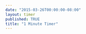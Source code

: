 ```yaml
---
date: "2015-03-26T00:00:00-08:00"
layout: timer
published: TRUE
title: "1 Minute Timer"
---
```

<amp-date-countdown timeleft-ms="{{page.name | times: 60}}" biggest-unit="minutes" layout="fixed-height" height="100" when-ended="stop">
    <template type="amp-mustache">
        <p>{% raw %}{{m}}:{{ss}}{% endraw %}</p>
    </template>
</amp-date-countdown>